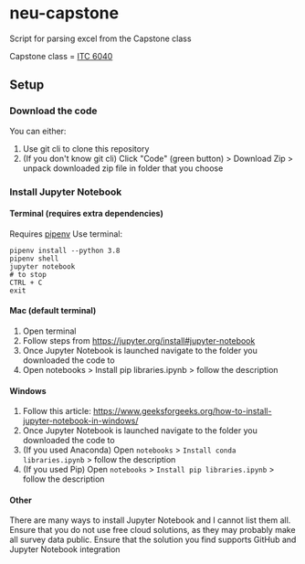 # neu-capstone
Script for parsing excel from the Capstone class

Capstone class = [ITC 6040](https://catalog.northeastern.edu/graduate/professional-studies/masters-degree-programs/informatics-mps/#programsrequirementtext) 

## Setup
### Download the code
You can either:
1. Use git cli to clone this repository
2. (If you don't know git cli) Click "Code" (green button) > Download Zip > unpack downloaded zip file in folder that you choose

### Install Jupyter Notebook

#### Terminal (requires extra dependencies)
Requires [pipenv](https://pipenv.pypa.io/en/latest/)
Use terminal:
```shell
pipenv install --python 3.8
pipenv shell
jupyter notebook
# to stop
CTRL + C
exit
```

#### Mac (default terminal)
1. Open terminal
2. Follow steps from https://jupyter.org/install#jupyter-notebook
3. Once Jupyter Notebook is launched navigate to the folder you downloaded the code to
4. Open notebooks > Install pip libraries.ipynb > follow the description

#### Windows
1. Follow this article: https://www.geeksforgeeks.org/how-to-install-jupyter-notebook-in-windows/
2. Once Jupyter Notebook is launched navigate to the folder you downloaded the code to
3. (If you used Anaconda) Open `notebooks` > `Install conda libraries.ipynb` > follow the description
4. (If you used Pip) Open `notebooks` > `Install pip libraries.ipynb` > follow the description

#### Other
There are many ways to install Jupyter Notebook and I cannot list them all.
Ensure that you do not use free cloud solutions, as they may probably 
make all survey data public.
Ensure that the solution you find supports GitHub and Jupyter Notebook integration
